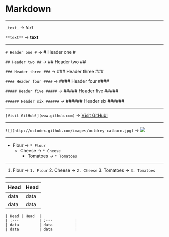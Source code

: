 # Markdown

----------


`_text_` 		-> _text_
 
`**text**` 	-> **text**


----------


`# Header one #` -> # Header one #

`## Header two ##` -> ## Header two ##

`### Header three ###` -> ### Header three ###

`#### Header four ####` -> #### Header four ####

`##### Header five #####` -> ##### Header five #####

`###### Header six ######` -> ###### Header six ######

----------


`[Visit GitHub!](www.github.com)` -> [Visit GitHub!](www.github.com)

----------


`![](http://octodex.github.com/images/octdrey-catburn.jpg)` -> ![](http://fc01.deviantart.net/fs29/f/2009/238/d/8/Small_50x50__png_clock_pic_by_counter_countdown_ip.png)

----------


* Flour -> `* Flour`
	* Cheese -> `* Cheese`
		* Tomatoes -> `* Tomatoes`

----------

1. Flour -> `1. Flour`
	2. Cheese -> `2. Cheese`
		3. Tomatoes -> `3. Tomatoes`


----------

| Head	| Head 	|	
| :---	| :---	|
| data	| data	|
| data	| data	|

`| Head	| Head 	|`<br />
`| :---			| :---			|`<br />
`| data			| data			|`<br />
`| data			| data			|`<br />